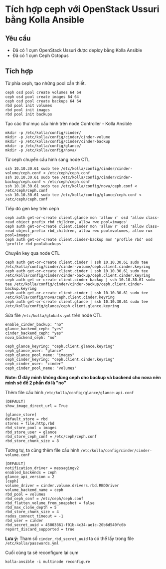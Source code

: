# Tích hợp ceph với OpenStack Ussuri bằng Kolla Ansible

## Yêu cầu

- Đã có 1 cụm OpenStack Ussuri được deploy bằng Kolla Ansible
- Đã có 1 cụm Ceph Octopus

## Tích hợp

Từ phía ceph, tạo những pool cần thiết.

```
ceph osd pool create volumes 64 64
ceph osd pool create images 64 64
ceph osd pool create backups 64 64
rbd pool init volumes
rbd pool init images
rbd pool init backups
```

Tạo các thư mục cấu hình trên node Controller - Kolla Ansible

```
mkdir -p /etc/kolla/config/cinder/
mkdir -p /etc/kolla/config/cinder/cinder-volume
mkdir -p /etc/kolla/config/cinder/cinder-backup
mkdir -p /etc/kolla/config/glance/
mkdir -p /etc/kolla/config/nova/
```

Từ ceph chuyển cấu hình sang node CTL

```
ssh 10.10.30.61 sudo tee /etc/kolla/config/cinder/cinder-volume/ceph.conf < /etc/ceph/ceph.conf
ssh 10.10.30.61 sudo tee /etc/kolla/config/cinder/cinder-backup/ceph.conf < /etc/ceph/ceph.conf
ssh 10.10.30.61 sudo tee /etc/kolla/config/nova/ceph.conf < /etc/ceph/ceph.conf
ssh 10.10.30.61 sudo tee /etc/kolla/config/glance/ceph.conf < /etc/ceph/ceph.conf
```

Tiếp đó gen key trên ceph

```
ceph auth get-or-create client.glance mon 'allow r' osd 'allow class-read object_prefix rbd_children, allow rwx pool=images'
ceph auth get-or-create client.cinder mon 'allow r' osd 'allow class-read object_prefix rbd_children, allow rwx pool=volumes, allow rwx pool=images'
ceph auth get-or-create client.cinder-backup mon 'profile rbd' osd 'profile rbd pool=backups'
```

Chuyển key qua node CTL

```
ceph auth get-or-create client.cinder | ssh 10.10.30.61 sudo tee /etc/kolla/config/cinder/cinder-volume/ceph.client.cinder.keyring
ceph auth get-or-create client.cinder | ssh 10.10.30.61 sudo tee /etc/kolla/config/cinder/cinder-backup/ceph.client.cinder.keyring
ceph auth get-or-create client.cinder-backup | ssh 10.10.30.61 sudo tee /etc/kolla/config/cinder/cinder-backup/ceph.client.cinder-backup.keyring
ceph auth get-or-create client.cinder | ssh 10.10.30.61 sudo tee /etc/kolla/config/nova/ceph.client.cinder.keyring
ceph auth get-or-create client.glance | ssh 10.10.30.61 sudo tee /etc/kolla/config/glance/ceph.client.glance.keyring
```

Sửa file `/etc/kolla/globals.yml` trên node CTL

```
enable_cinder_backup: "no"
glance_backend_ceph: "yes"
cinder_backend_ceph: "yes"
nova_backend_ceph: "no"

ceph_glance_keyring: "ceph.client.glance.keyring"
ceph_glance_user: "glance"
ceph_glance_pool_name: "images"
ceph_cinder_keyring: "ceph.client.cinder.keyring"
ceph_cinder_user: "cinder"
ceph_cinder_pool_name: "volumes"
```

**Note: Ở đây mình không dùng ceph cho backup và backend cho nova nên mình sẽ để 2 phần đó là "no"**

Thêm file cấu hình `/etc/kolla/config/glance/glance-api.conf`

```
[DEFAULT]
show_image_direct_url = True

[glance_store]
default_store = rbd
stores = file,http,rbd
rbd_store_pool = images
rbd_store_user = glance
rbd_store_ceph_conf = /etc/ceph/ceph.conf
rbd_store_chunk_size = 8
```

Tương tự, ta cũng thêm file cấu hình `/etc/kolla/config/cinder/cinder-volume.conf`

```
[DEFAULT]
notification_driver = messagingv2
enabled_backends = ceph
glance_api_version = 2
[ceph]
volume_driver = cinder.volume.drivers.rbd.RBDDriver
volume_backend_name = ceph
rbd_pool = volumes
rbd_ceph_conf = /etc/ceph/ceph.conf
rbd_flatten_volume_from_snapshot = false
rbd_max_clone_depth = 5
rbd_store_chunk_size = 4
rados_connect_timeout = -1
rbd_user = cinder
rbd_secret_uuid = 45003861-f01b-4c34-ae1c-20b6d540fc6b
report_discard_supported = true
```

**Lưu ý:** Tham số `cinder_rbd_secret_uuid` ta có thể lấy trong file `/etc/kolla/passwords.yml`

Cuối cùng ta sẽ reconfigure lại cụm

```
kolla-ansible -i multinode reconfigure
```

